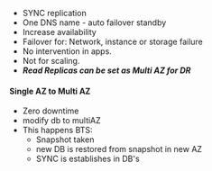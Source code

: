 - SYNC replication
- One DNS name - auto failover standby
- Increase availability
- Failover for: Network, instance or storage failure
- No intervention in apps. 
- Not for scaling.
- ***Read Replicas can be set as Multi AZ for DR***


#### Single AZ to Multi AZ
- Zero downtime 
- modify db to multiAZ
- This happens BTS:
	- Snapshot taken
	- new DB is restored from snapshot in new AZ
	- SYNC is establishes in DB's